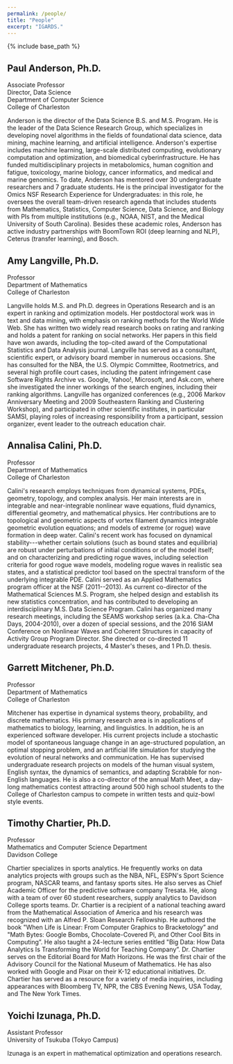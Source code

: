 ```yaml
---
permalink: /people/
title: "People"
excerpt: "IGARDS."
---
```


{% include base_path %}

## Paul Anderson, Ph.D.
Associate Professor<br>
Director, Data Science<br>
Department of Computer Science<br>
College of Charleston

<div class="small">
Anderson is the director of the Data Science B.S. and M.S. Program. He is the leader of the Data Science Research Group, which specializes in developing novel algorithms in the fields of foundational data science, data mining, machine learning, and artificial intelligence. Anderson's expertise includes machine learning, large-scale distributed computing, evolutionary computation and optimization, and biomedical cyberinfrastructure. He has funded multidisciplinary projects in metabolomics, human cognition and fatigue, toxicology, marine biology, cancer informatics, and medical and marine genomics. To date, Anderson has mentored over 30 undergraduate researchers and 7 graduate students. He is the principal investigator for the Omics NSF Research Experience for Undergraduates: in this role, he oversees the overall team-driven research agenda that includes students from Mathematics, Statistics, Computer Science, Data Science, and Biology with PIs from multiple institutions (e.g., NOAA, NIST, and the Medical University of South Carolina). Besides these academic roles, Anderson has active industry partnerships with BoomTown ROI (deep learning and NLP), Ceterus (transfer learning), and Bosch.
</div>

## Amy Langville, Ph.D.
Professor<br>
Department of Mathematics<br>
College of Charleston

<div class="small">
Langville holds M.S. and Ph.D. degrees in Operations Research and is an expert in ranking and optimization models. Her postdoctoral work was in text and data mining, with emphasis on ranking methods for the World Wide Web. She has written two widely read research books on rating and ranking and holds a patent for ranking on social networks. Her papers in this field have won awards, including the top-cited award of the Computational Statistics and Data Analysis journal.
Langville has served as a consultant, scientific expert, or advisory board member in numerous occasions. She has consulted for the NBA, the U.S. Olympic Committee, Rootmetrics, and several high profile court cases, including the patent infringement case Software Rights Archive vs. Google, Yahoo!, Microsoft, and Ask.com, where she investigated the inner workings of the search engines, including their ranking algorithms. Langville has organized conferences (e.g., 2006 Markov Anniversary Meeting and 2009 Southeastern Ranking and Clustering Workshop), and participated in other scientific institutes, in particular SAMSI, playing roles of increasing responsibility from a participant, session organizer, event leader to the outreach education chair.
</div>

## Annalisa Calini, Ph.D.
Professor<br>
Department of Mathematics<br>
College of Charleston

<div class="small">
Calini's research employs techniques from dynamical systems, PDEs, geometry, topology, and complex analysis. Her main interests are in integrable and near-integrable nonlinear wave equations, fluid dynamics, differential geometry, and mathematical physics. Her contributions are to topological and geometric aspects of vortex filament dynamics integrable geometric evolution equations; and models of extreme (or rogue) wave formation in deep water. Calini's recent work has focused on dynamical stability---whether certain solutions (such as bound states and equilibria) are robust under perturbations of initial conditions or of the model itself; and on characterizing and predicting rogue waves, including selection criteria for good rogue wave models, modeling rogue waves in realistic sea states, and a statistical predictor tool based on the spectral transform of the underlying integrable PDE. Calini served as an Applied Mathematics program officer at the NSF (2011--2013). As current co-director of the Mathematical Sciences M.S. Program, she helped design and establish its new statistics concentration, and has contributed to developing an interdisciplinary M.S. Data Science Program. Calini has organized many research meetings, including the SEAMS workshop series (a.k.a. Cha-Cha Days, 2004-2010), over a dozen of special sessions, and the 2016 SIAM Conference on Nonlinear Waves and Coherent Structures in capacity of Activity Group Program Director. She directed or co-directed 11 undergraduate research projects, 4 Master's theses, and 1 Ph.D. thesis.
</div>

## Garrett Mitchener, Ph.D.
Professor<br>
Department of Mathematics<br>
College of Charleston

<div class="small">
Mitchener has expertise in dynamical systems theory, probability, and discrete mathematics. His primary research area is in applications of mathematics to biology, learning, and linguistics. In addition, he is an experienced software developer. His current projects include a stochastic model of spontaneous language change in an age-structured population, an optimal stopping problem, and an artificial life simulation for studying the evolution of neural networks and communication. He has supervised undergraduate research projects on models of the human visual system, English syntax, the dynamics of semantics, and adapting Scrabble for non-English languages. He is also a co-director of the annual Math Meet, a day-long mathematics contest attracting around 500 high school students to the College of Charleston campus to compete in written tests and quiz-bowl style events. 
</div>

## Timothy Chartier, Ph.D.
Professor<br>
Mathematics and Computer Science Department<br>
Davidson College

<div class="small">
Chartier specializes in sports analytics.  He frequently works on data analytics projects with groups such as the NBA, NFL, ESPN's Sport Science program, NASCAR teams, and fantasy sports sites.   He also serves as Chief Academic Officer for the predictive software company Tresata. He, along with a team of over 60 student researchers, supply analytics to Davidson College sports teams.  Dr. Chartier is a recipient of a national teaching award from the Mathematical Association of America and his research was recognized with an Alfred P. Sloan Research Fellowship. He authored the book "When Life is Linear: From Computer Graphics to Bracketology” and "Math Bytes: Google Bombs, Chocolate-Covered Pi, and Other Cool Bits in Computing”.  He also taught a 24-lecture series entitled "Big Data: How Data Analytics Is Transforming the World for Teaching Company”. Dr. Chartier serves on the Editorial Board for Math Horizons. He was the first chair of the Advisory Council for the National Museum of Mathematics.  He has also worked with Google and Pixar on their K-12 educational initiatives.  Dr. Chartier has served as a resource for a variety of media inquiries, including appearances with Bloomberg TV, NPR, the CBS Evening News, USA Today, and The New York Times.
</div>

## Yoichi Izunaga, Ph.D.
Assistant Professor<br>
University of Tsukuba (Tokyo Campus)

<div class="small">
Izunaga is an expert in mathematical optimization and operations research.
</div>